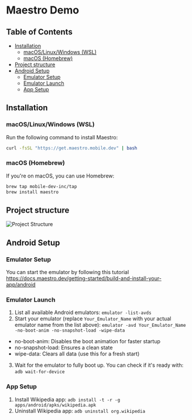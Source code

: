 # Maestro Demo


## Table of Contents
- [Installation](#installation)
  - [macOS/Linux/Windows (WSL)](#macoslinuxwindows-wsl)
  - [macOS (Homebrew)](#macos-homebrew)
- [Project structure](#project-structure)
- [Android Setup](#android-setup)
  - [Emulator Setup](#emulator-setup)
  - [Emulator Launch](#emulator-launch)
  - [App Setup](#app-setup)

## Installation
### macOS/Linux/Windows (WSL)
Run the following command to install Maestro:
```bash
curl -fsSL "https://get.maestro.mobile.dev" | bash
```

### macOS (Homebrew)
If you're on macOS, you can use Homebrew:
```bash
brew tap mobile-dev-inc/tap
brew install maestro
```


## Project structure
![Project Structure](./readme_images/project_structure.png)


## Android Setup
### Emulator Setup
You can start the emulator by following this tutorial https://docs.maestro.dev/getting-started/build-and-install-your-app/android

### Emulator Launch
1. List all available Android emulators:
`emulator -list-avds`
2. Start your emulator (replace `Your_Emulator_Name` with your actual emulator name from the list above):
`emulator -avd Your_Emulator_Name -no-boot-anim -no-snapshot-load -wipe-data`
- no-boot-anim: Disables the boot animation for faster startup
- no-snapshot-load: Ensures a clean state
- wipe-data: Clears all data (use this for a fresh start)
3. Wait for the emulator to fully boot up. You can check if it's ready with:
`adb wait-for-device`

### App Setup
1. Install Wikipedia app:
`adb install -t -r -g apps/android/apks/wikipedia.apk`
2. Uninstall Wikipedia app:
`adb uninstall org.wikipedia`
